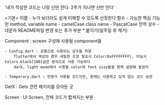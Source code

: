 '내가 작성한 코드는 나랑 신만 안다. 2주가 지나면 신만 안다'

<기본>
이름 - 누가 보더라도 쉽게 이해할 수 있도록 선정한다
함수 - 가능한 핵심 기능만 
method, variable name - camelCase 
class name - PascalCase
전역 상수 - 대문자
README파일 변경 또는 추가 부분 * 붙이기(일주일 후 제거)

<DOCS>
Component : screen 구성에 사용될 component들 

    - Config.dart : 공통으로 사용되는 상수들 저장
        flutter에서 색상의 경우 세밀한 조정 필요시 Color(0xFFFFFFFF), 아닐시 Colors.black[100]같은 방식으로 사용 가능하다 
        dark, light mode에서 사용될 color와 font size들을 현재 설정해 놓았다

    - Temporary.dart : 언젠가 사용될 코드지만, 현재는 사용하고 있지 않는 코드 보관 
    
GetX : Getx 관련 패키지를 모아둔 곳

Screen : UI Screen, 전체 코드가 합쳐지는 부분



